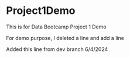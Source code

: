 # Project1Demo
This is for Data Bootcamp Project 1 Demo


For demo purpose, I deleted a line and add a line

Added this line from dev branch 6/4/2024
